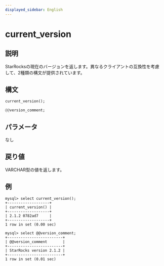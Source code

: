 ```yaml
---
displayed_sidebar: English
---
```


# current_version

## 説明

StarRocksの現在のバージョンを返します。異なるクライアントの互換性を考慮して、2種類の構文が提供されています。

## 構文

```Haskell
current_version();

@@version_comment;
```

## パラメータ

なし

## 戻り値

VARCHAR型の値を返します。

## 例

```Plain Text
mysql> select current_version();
+-------------------+
| current_version() |
+-------------------+
| 2.1.2 0782ad7     |
+-------------------+
1 row in set (0.00 sec)

mysql> select @@version_comment;
+-------------------------+
| @@version_comment       |
+-------------------------+
| StarRocks version 2.1.2 |
+-------------------------+
1 row in set (0.01 sec)
```
